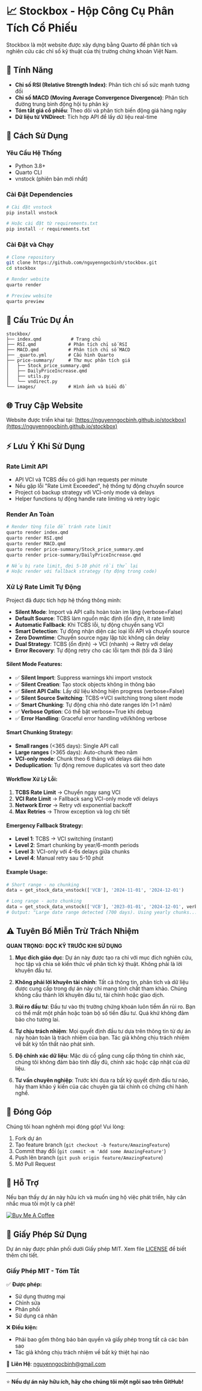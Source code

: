 # 📈 Stockbox - Hộp Công Cụ Phân Tích Cổ Phiếu

Stockbox là một website được xây dựng bằng Quarto để phân tích và nghiên cứu các chỉ số kỹ thuật của thị trường chứng khoán Việt Nam.

## 🌟 Tính Năng

- **Chỉ số RSI (Relative Strength Index)**: Phân tích chỉ số sức mạnh tương đối
- **Chỉ số MACD (Moving Average Convergence Divergence)**: Phân tích đường trung bình động hội tụ phân kỳ
- **Tóm tắt giá cổ phiếu**: Theo dõi và phân tích biến động giá hàng ngày
- **Dữ liệu từ VNDirect**: Tích hợp API để lấy dữ liệu real-time

## 🚀 Cách Sử Dụng

### Yêu Cầu Hệ Thống
- Python 3.8+
- Quarto CLI
- vnstock (phiên bản mới nhất)

### Cài Đặt Dependencies
```bash
# Cài đặt vnstock
pip install vnstock

# Hoặc cài đặt từ requirements.txt
pip install -r requirements.txt
```

### Cài Đặt và Chạy
```bash
# Clone repository
git clone https://github.com/nguyenngocbinh/stockbox.git
cd stockbox

# Render website
quarto render

# Preview website
quarto preview
```

## 📁 Cấu Trúc Dự Án

```
stockbox/
├── index.qmd           # Trang chủ
├── RSI.qmd            # Phân tích chỉ số RSI
├── MACD.qmd           # Phân tích chỉ số MACD
├── _quarto.yml        # Cấu hình Quarto
├── price-summary/     # Thư mục phân tích giá
│   ├── Stock_price_summary.qmd
│   ├── DailyPriceIncrease.qmd
│   ├── utils.py
│   └── vndirect.py
└── images/            # Hình ảnh và biểu đồ
```

## 🌐 Truy Cập Website

Website được triển khai tại: [https://nguyenngocbinh.github.io/stockbox](https://nguyenngocbinh.github.io/stockbox)

## ⚡ Lưu Ý Khi Sử Dụng

### Rate Limit API
- API VCI và TCBS đều có giới hạn requests per minute
- Nếu gặp lỗi "Rate Limit Exceeded", hệ thống tự động chuyển source
- Project có backup strategy với VCI-only mode và delays
- Helper functions tự động handle rate limiting và retry logic

### Render An Toàn
```bash
# Render từng file để tránh rate limit
quarto render index.qmd
quarto render RSI.qmd
quarto render MACD.qmd
quarto render price-summary/Stock_price_summary.qmd
quarto render price-summary/DailyPriceIncrease.qmd

# Nếu bị rate limit, đợi 5-10 phút rồi thử lại
# Hoặc render với fallback strategy (tự động trong code)
```

### Xử Lý Rate Limit Tự Động
Project đã được tích hợp hệ thống thông minh:
- **Silent Mode**: Import và API calls hoàn toàn im lặng (verbose=False)
- **Default Source**: TCBS làm nguồn mặc định (ổn định, ít rate limit)
- **Automatic Fallback**: Khi TCBS lỗi, tự động chuyển sang VCI
- **Smart Detection**: Tự động nhận diện các loại lỗi API và chuyển source
- **Zero Downtime**: Chuyển source ngay lập tức không cần delay
- **Dual Strategy**: TCBS (ổn định) → VCI (nhanh) → Retry với delay
- **Error Recovery**: Tự động retry cho các lỗi tạm thời (tối đa 3 lần)

#### Silent Mode Features:
- ✅ **Silent Import**: Suppress warnings khi import vnstock
- ✅ **Silent Creation**: Tạo stock objects không in thông báo
- ✅ **Silent API Calls**: Lấy dữ liệu không hiện progress (verbose=False)
- ✅ **Silent Source Switching**: TCBS→VCI switching trong silent mode
- ✅ **Smart Chunking**: Tự động chia nhỏ date ranges lớn (>1 năm)
- ✅ **Verbose Option**: Có thể bật verbose=True khi debug
- ✅ **Error Handling**: Graceful error handling với/không verbose

#### Smart Chunking Strategy:
- **Small ranges** (<365 days): Single API call
- **Large ranges** (>365 days): Auto-chunk theo năm
- **VCI-only mode**: Chunk theo 6 tháng với delays dài hơn
- **Deduplication**: Tự động remove duplicates và sort theo date

#### Workflow Xử Lý Lỗi:
1. **TCBS Rate Limit** → Chuyển ngay sang VCI
2. **VCI Rate Limit** → Fallback sang VCI-only mode với delays
3. **Network Error** → Retry với exponential backoff
4. **Max Retries** → Throw exception và log chi tiết

#### Emergency Fallback Strategy:
- **Level 1**: TCBS → VCI switching (instant)
- **Level 2**: Smart chunking by year/6-month periods  
- **Level 3**: VCI-only với 4-6s delays giữa chunks
- **Level 4**: Manual retry sau 5-10 phút

#### Example Usage:
```python
# Short range - no chunking
data = get_stock_data_vnstock(['VCB'], '2024-11-01', '2024-12-01')

# Long range - auto chunking
data = get_stock_data_vnstock(['VCB'], '2023-01-01', '2024-12-01', verbose=True)
# Output: "Large date range detected (700 days). Using yearly chunks..."
```

## ⚠️ Tuyên Bố Miễn Trừ Trách Nhiệm

**QUAN TRỌNG: ĐỌC KỸ TRƯỚC KHI SỬ DỤNG**

1. **Mục đích giáo dục**: Dự án này được tạo ra chỉ với mục đích nghiên cứu, học tập và chia sẻ kiến thức về phân tích kỹ thuật. Không phải là lời khuyên đầu tư.

2. **Không phải lời khuyên tài chính**: Tất cả thông tin, phân tích và dữ liệu được cung cấp trong dự án này chỉ mang tính chất tham khảo. Chúng không cấu thành lời khuyên đầu tư, tài chính hoặc giao dịch.

3. **Rủi ro đầu tư**: Đầu tư vào thị trường chứng khoán luôn tiềm ẩn rủi ro. Bạn có thể mất một phần hoặc toàn bộ số tiền đầu tư. Quá khứ không đảm bảo cho tương lai.

4. **Tự chịu trách nhiệm**: Mọi quyết định đầu tư dựa trên thông tin từ dự án này hoàn toàn là trách nhiệm của bạn. Tác giả không chịu trách nhiệm về bất kỳ tổn thất nào phát sinh.

5. **Độ chính xác dữ liệu**: Mặc dù cố gắng cung cấp thông tin chính xác, chúng tôi không đảm bảo tính đầy đủ, chính xác hoặc cập nhật của dữ liệu.

6. **Tư vấn chuyên nghiệp**: Trước khi đưa ra bất kỳ quyết định đầu tư nào, hãy tham khảo ý kiến của các chuyên gia tài chính có chứng chỉ hành nghề.

## 🤝 Đóng Góp

Chúng tôi hoan nghênh mọi đóng góp! Vui lòng:
1. Fork dự án
2. Tạo feature branch (`git checkout -b feature/AmazingFeature`)
3. Commit thay đổi (`git commit -m 'Add some AmazingFeature'`)
4. Push lên branch (`git push origin feature/AmazingFeature`)
5. Mở Pull Request

## 💖 Hỗ Trợ

Nếu bạn thấy dự án này hữu ích và muốn ủng hộ việc phát triển, hãy cân nhắc mua tôi một ly cà phê!

[![Buy Me A Coffee](https://img.buymeacoffee.com/button-api/?text=Mua%20cho%20tôi%20ly%20cà%20phê&emoji=☕&slug=nguyenngocbinh&button_colour=FFDD00&font_colour=000000&font_family=Cookie&outline_colour=000000&coffee_colour=ffffff)](https://www.buymeacoffee.com/nguyenngocbinh)

## 📝 Giấy Phép Sử Dụng

Dự án này được phân phối dưới Giấy phép MIT. Xem file [LICENSE](LICENSE) để biết thêm chi tiết.

### Giấy Phép MIT - Tóm Tắt

✅ **Được phép:**
- Sử dụng thương mại
- Chỉnh sửa
- Phân phối
- Sử dụng cá nhân

❌ **Điều kiện:**
- Phải bao gồm thông báo bản quyền và giấy phép trong tất cả các bản sao
- Tác giả không chịu trách nhiệm về bất kỳ thiệt hại nào

📧 **Liên Hệ**: [nguyenngocbinh@gmail.com](mailto:nguyenngocbinh@gmail.com)

---

⭐ **Nếu dự án này hữu ích, hãy cho chúng tôi một ngôi sao trên GitHub!**
